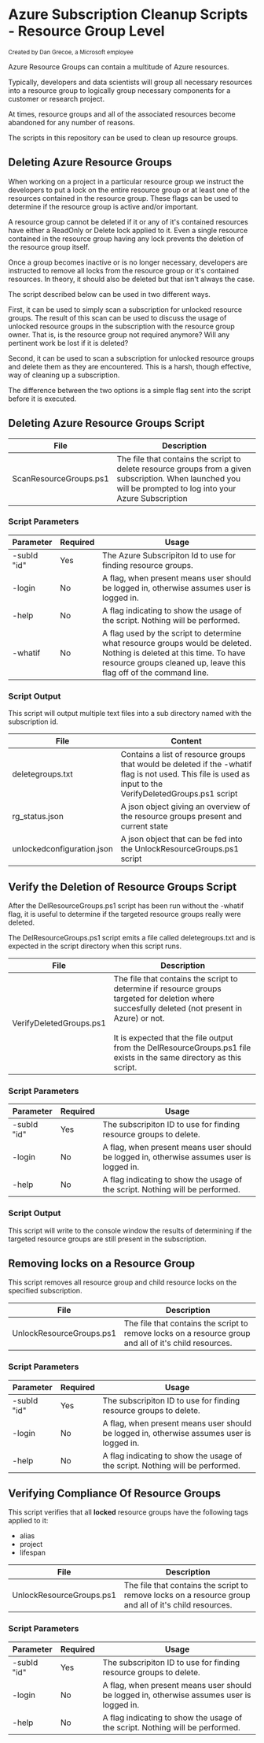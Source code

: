 # Azure Subscription Cleanup Scripts - Resource Group Level
<sup>Created by Dan Grecoe, a Microsoft employee</sup>

Azure Resource Groups can contain a multitude of Azure resources. 

Typically, developers and data scientists will group all necessary resources into a resource group to logically group necessary components for a customer or research project. 

At times, resource groups and all of the associated resources become abandoned for any number of reasons.

The scripts in this repository can be used to clean up resource groups.


## Deleting Azure Resource Groups
When working on a project in a particular resource group we instruct the developers to put a lock on the entire resource group or at least one of the resources contained in the resource group. These flags can be used to determine if the resource group is active and/or important.

A resource group cannot be deleted if it or any of it's contained resources have either a ReadOnly or Delete lock applied to it. Even a single resource contained in the resource group having any lock prevents the deletion of the resource group itself. 

Once a group becomes inactive or is no longer necessary, developers are instructed to remove all locks from the resource group or it's contained resources. In theory, it should also be deleted but that isn't always the case. 

The script described below can be used in two different ways. 

First, it can be used to simply scan a subscription for unlocked resource groups. The result of this scan can be used to discuss the usage of unlocked resource groups in the subscription with the resource group owner. That is, is the resource group not required anymore? Will any pertinent work be lost if it is deleted? 

Second, it can be used to scan a subscription for unlocked resource groups and delete them as they are encountered. This is a harsh, though effective, way of cleaning up a subscription. 

The difference between the two options is a simple flag sent into the script before it is executed.

## Deleting Azure Resource Groups Script

|File|Description|
|--------------------|------------------------|              
| ScanResourceGroups.ps1|	The file that contains the script to delete resource groups from a given subscription. When launched you will be prompted to log into your Azure Subscription|


### Script Parameters
|Parameter |Required|Usage|
|--------------------|---------|-----------------------|
|-subId "id"| Yes|	The Azure Subscripiton Id to use for finding resource groups.| 
|-login| No| A flag, when present means user should be logged in, otherwise assumes user is logged in.|
|-help|	No| A flag indicating to show the usage of the script. Nothing will be performed.|
|-whatif|No| A flag used by the script to determine what resource groups would be deleted. Nothing is deleted at this time. To have resource groups cleaned up, leave this flag off of the command line. |

### Script Output
This script will output multiple text files into a sub directory named with the subscription id. 

| File | Content |
|---------------|---------------|
|deletegroups.txt|Contains a list of resource groups that would be deleted if the -whatif flag is not used. This file is used as input to the VerifyDeletedGroups.ps1 script|
|rg_status.json| A json object giving an overview of the resource groups present and current state|
|unlockedconfiguration.json| A json object that can be fed into the UnlockResourceGroups.ps1 script| 

## Verify the Deletion of Resource Groups Script
After the DelResourceGroups.ps1 script has been run without the -whatif flag, it is useful to determine if the targeted resource groups really were deleted. 

The DelResourceGroups.ps1 script emits a file called deletegroups.txt and is expected in the script directory when this script runs.

|File|Description|
|--------------------|------------------------|              
| VerifyDeletedGroups.ps1|	The file that contains the script to determine if resource groups targeted for deletion where succesfully deleted (not present in Azure) or not. <br><br> It is expected that the file output from the DelResourceGroups.ps1 file exists in the same directory as this script.|


### Script Parameters
|Parameter |Required|Usage|
|--------------------|---------|-----------------------|
|-subId "id"| Yes|	The subscripiton ID to use for finding resource groups to delete.| 
|-login| No| A flag, when present means user should be logged in, otherwise assumes user is logged in.|
|-help|	No| A flag indicating to show the usage of the script. Nothing will be performed.|

### Script Output
This script will write to the console window the results of determining if the targeted resource groups are still present in the subscription. 


## Removing locks on a Resource Group
This script removes all resource group and child resource locks on the specified subscription. 

|File|Description|
|--------------------|------------------------|              
| UnlockResourceGroups.ps1|	The file that contains the script to remove locks on a resource group and all of it's child resources.| 


### Script Parameters
|Parameter |Required|Usage|
|--------------------|---------|-----------------------|
|-subId "id"| Yes|	The subscripiton ID to use for finding resource groups to delete.| 
|-login| No| A flag, when present means user should be logged in, otherwise assumes user is logged in.|
|-help|	No| A flag indicating to show the usage of the script. Nothing will be performed.|

## Verifying Compliance Of Resource Groups
This script verifies that all __locked__ resource groups have the following tags applied to it:
 * alias
 * project
 * lifespan
 
 
|File|Description|
|--------------------|------------------------|              
| UnlockResourceGroups.ps1|	The file that contains the script to remove locks on a resource group and all of it's child resources.| 


### Script Parameters
|Parameter |Required|Usage|
|--------------------|---------|-----------------------|
|-subId "id"| Yes|	The subscripiton ID to use for finding resource groups to delete.| 
|-login| No| A flag, when present means user should be logged in, otherwise assumes user is logged in.|
|-help|	No| A flag indicating to show the usage of the script. Nothing will be performed.|

